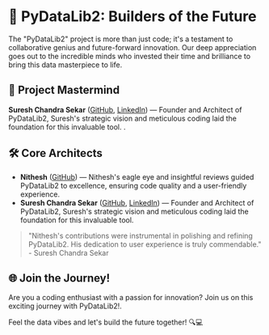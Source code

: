 # 🚀 **PyDataLib2: Builders of the Future**

The "PyDataLib2" project is more than just code; it's a testament to collaborative genius and future-forward innovation. Our deep appreciation goes out to the incredible minds who invested their time and brilliance to bring this data masterpiece to life.

## 🧠 **Project Mastermind**

**Suresh Chandra Sekar** ([GitHub](https://github.com/sureshchandras3kar), [LinkedIn](https://www.linkedin.com/in/suresh-chandrasekar/)) — Founder and Architect of PyDataLib2, Suresh's strategic vision and meticulous coding laid the foundation for this invaluable tool.
.

## 🛠️ **Core Architects**

* **Nithesh** ([GitHub](https://github.com/Nithesh-Wayne)) — Nithesh's eagle eye and insightful reviews guided PyDataLib2 to excellence, ensuring code quality and a user-friendly experience.
* **Suresh Chandra Sekar** ([GitHub](https://github.com/sureshchandras3kar), [LinkedIn](https://www.linkedin.com/in/suresh-chandrasekar/)) — Founder and Architect of PyDataLib2, Suresh's strategic vision and meticulous coding laid the foundation for this invaluable tool.

> "Nithesh's contributions were instrumental in polishing and refining PyDataLib2. His dedication to user experience is truly commendable." - Suresh Chandra Sekar

## 🌐 **Join the Journey!**

Are you a coding enthusiast with a passion for innovation? Join us on this exciting journey with PyDataLib2!.

Feel the data vibes and let's build the future together! 🔍💻
